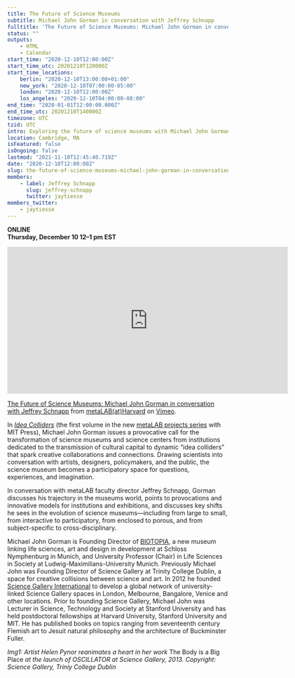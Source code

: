 ```yaml
---
title: The Future of Science Museums
subtitle: Michael John Gorman in conversation with Jeffrey Schnapp
fulltitle: 'The Future of Science Museums: Michael John Gorman in conversation with Jeffrey Schnapp'
status: ""
outputs:
    - HTML
    - Calendar
start_time: "2020-12-10T12:00:00Z"
start_time_utc: 20201210T120000Z
start_time_locations:
    berlin: "2020-12-10T13:00:00+01:00"
    new_york: "2020-12-10T07:00:00-05:00"
    london: "2020-12-10T12:00:00Z"
    los_angeles: "2020-12-10T04:00:00-08:00"
end_time: "2020-01-01T12:00:00.000Z"
end_time_utc: 20201210T140000Z
timezone: UTC
tzid: UTC
intro: Exploring the future of science museums with Michael John Gorman, founder of Biotopia and Science Gallery International.
location: Cambridge, MA
isFeatured: false
isOngoing: false
lastmod: "2021-11-10T12:45:40.719Z"
date: "2020-12-10T12:00:00Z"
slug: the-future-of-science-museums-michael-john-gorman-in-conversation-with-jeffrey-schnapp
members:
    - label: Jeffrey Schnapp
      slug: jeffrey-schnapp
      twitter: jaytiesse
members_twitter:
    - jaytiesse
---
```

**ONLINE<br />
Thursday, December 10
12–1 pm EST**

<iframe src="https://player.vimeo.com/video/490424868" width="640" height="335" frameborder="0" allow="autoplay; fullscreen" allowfullscreen></iframe>
<p><a href="https://vimeo.com/490424868">The Future of Science Museums: Michael John Gorman in conversation with Jeffrey Schnapp</a> from <a href="https://vimeo.com/metalabharvard">metaLAB(at)Harvard</a> on <a href="https://vimeo.com">Vimeo</a>.</p>

In *[Idea Colliders](https://mitpress.mit.edu/books/idea-colliders)* (the first volume in the new [metaLAB projects series](https://mitpress.mit.edu/books/series/metalabprojects) with MIT Press), Michael John Gorman issues a provocative call for the transformation of science museums and science centers from institutions dedicated to the transmission of cultural capital to dynamic “idea colliders” that spark creative collaborations and connections. Drawing scientists into conversation with artists, designers, policymakers, and the public, the science museum becomes a participatory space for questions, experiences, and imagination.

In conversation with metaLAB faculty director Jeffrey Schnapp, Gorman discusses his trajectory in the museums world, points to provocations and innovative models for institutions and exhibitions, and discusses key shifts he sees in the evolution of science museums—including from large to small, from interactive to participatory, from enclosed to porous, and from subject-specific to cross-disciplinary.
 
 Michael John Gorman is Founding Director of [BIOTOPIA](https://biotopia.net/en/), a new museum linking life sciences, art and design in development at Schloss Nymphenburg in Munich, and University Professor (Chair) in Life Sciences in Society at Ludwig-Maximilians-University Munich. Previously Michael John was Founding Director of Science Gallery at Trinity College Dublin, a space for creative collisions between science and art. In 2012 he founded [Science Gallery International](https://sciencegallery.org/) to develop a global network of university-linked Science Gallery spaces in London, Melbourne, Bangalore, Venice and other locations. Prior to founding Science Gallery, Michael John was Lecturer in Science, Technology and Society at Stanford University and has held postdoctoral fellowships at Harvard University, Stanford University and MIT. He has published books on topics ranging from seventeenth century Flemish art to Jesuit natural philosophy and the architecture of Buckminster Fuller.
 
*Img1: Artist Helen Pynor reanimates a heart in her work* The Body is a Big Place *at the launch of OSCILLATOR at Science Gallery, 2013. Copyright: Science Gallery, Triniy College Dublin*